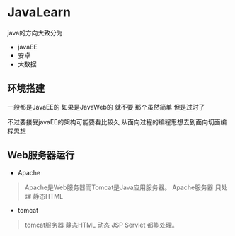 # JavaLearn

java的方向大致分为
- javaEE
- 安卓
- 大数据

## 环境搭建

一般都是JavaEE的
如果是JavaWeb的 就不要
那个虽然简单 但是过时了

不过要接受javaEE的架构可能要看比较久
从面向过程的编程思想去到面向切面编程思想


## Web服务器运行
- Apache
> Apache是Web服务器而Tomcat是Java应用服务器。 Apache服务器 只处理 静态HTML 
- tomcat
> tomcat服务器 静态HTML 动态 JSP Servlet 都能处理。